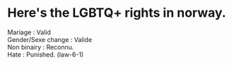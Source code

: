 # Here's the LGBTQ+ rights in norway.
Mariage : Valid<br>
Gender/Sexe change : Valide <br>
Non binairy : Reconnu.<br>
Hate : Punished. (law-6-1)
